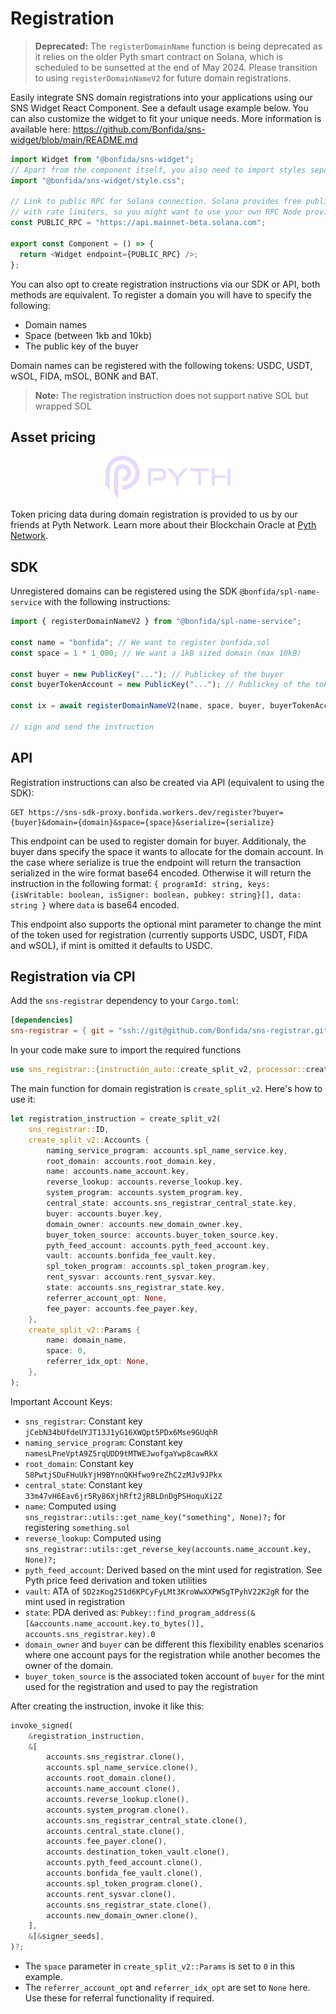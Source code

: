 # Registration

> **Deprecated:** The `registerDomainName` function is being deprecated as it relies on the older Pyth smart contract on Solana, which is scheduled to be sunsetted at the end of May 2024. Please transition to using `registerDomainNameV2` for future domain registrations.

Easily integrate SNS domain registrations into your applications using our SNS Widget React Component. See a default usage example below. You can also customize the widget to fit your unique needs. More information is available here: https://github.com/Bonfida/sns-widget/blob/main/README.md

```js
import Widget from "@bonfida/sns-widget";
// Apart from the component itself, you also need to import styles separately
import "@bonfida/sns-widget/style.css";

// Link to public RPC for Solana connection. Solana provides free public RPCs
// with rate limiters, so you might want to use your own RPC Node provider
const PUBLIC_RPC = "https://api.mainnet-beta.solana.com";

export const Component = () => {
  return <Widget endpoint={PUBLIC_RPC} />;
};
```

You can also opt to create registration instructions via our SDK or API, both methods are equivalent. To register a domain you will have to specify the following:

- Domain names
- Space (between 1kb and 10kb)
- The public key of the buyer

Domain names can be registered with the following tokens: USDC, USDT, wSOL, FIDA, mSOL, BONK and BAT.

> **Note:** The registration instruction does not support native SOL but wrapped SOL

## Asset pricing

<p align="center">
<a href="https://pyth.network/" target="_blank">
<img src="../assets/partner-logos/pyth-logo.svg" alt="Pyth Network" width="200" height="auto"/>
</a>
</p>

Token pricing data during domain registration is provided to us by our friends at Pyth Network. Learn more about their Blockchain Oracle at [Pyth Network](https://pyth.network/).

## SDK

Unregistered domains can be registered using the SDK `@bonfida/spl-name-service` with the following instructions:

```js
import { registerDomainNameV2 } from "@bonfida/spl-name-service";

const name = "bonfida"; // We want to register bonfida.sol
const space = 1 * 1_000; // We want a 1kB sized domain (max 10kB)

const buyer = new PublicKey("..."); // Publickey of the buyer
const buyerTokenAccount = new PublicKey("..."); // Publickey of the token account of the buyer (USDC)

const ix = await registerDomainNameV2(name, space, buyer, buyerTokenAccount);

// sign and send the instruction
```

## API

Registration instructions can also be created via API (equivalent to using the SDK):

```
GET https://sns-sdk-proxy.bonfida.workers.dev/register?buyer={buyer}&domain={domain}&space={space}&serialize={serialize}
```

This endpoint can be used to register domain for buyer. Additionaly, the buyer dans specify the space it wants to allocate for the domain account. In the case where serialize is true the endpoint will return the transaction serialized in the wire format base64 encoded. Otherwise it will return the instruction in the following format: `{ programId: string, keys: {isWritable: boolean, isSigner: boolean, pubkey: string}[], data: string }` where `data` is base64 encoded.

This endpoint also supports the optional mint parameter to change the mint of the token used for registration (currently supports USDC, USDT, FIDA and wSOL), if mint is omitted it defaults to USDC.

## Registration via CPI

Add the `sns-registrar` dependency to your `Cargo.toml`:

```toml
[dependencies]
sns-registrar = { git = "ssh://git@github.com/Bonfida/sns-registrar.git", features = ["no-entrypoint"] }
```

In your code make sure to import the required functions

```rust
use sns_registrar::{instruction_auto::create_split_v2, processor::create_split_v2};
```

The main function for domain registration is `create_split_v2`. Here's how to use it:

```rust
let registration_instruction = create_split_v2(
    sns_registrar::ID,
    create_split_v2::Accounts {
        naming_service_program: accounts.spl_name_service.key,
        root_domain: accounts.root_domain.key,
        name: accounts.name_account.key,
        reverse_lookup: accounts.reverse_lookup.key,
        system_program: accounts.system_program.key,
        central_state: accounts.sns_registrar_central_state.key,
        buyer: accounts.buyer.key,
        domain_owner: accounts.new_domain_owner.key,
        buyer_token_source: accounts.buyer_token_source.key,
        pyth_feed_account: accounts.pyth_feed_account.key,
        vault: accounts.bonfida_fee_vault.key,
        spl_token_program: accounts.spl_token_program.key,
        rent_sysvar: accounts.rent_sysvar.key,
        state: accounts.sns_registrar_state.key,
        referrer_account_opt: None,
        fee_payer: accounts.fee_payer.key,
    },
    create_split_v2::Params {
        name: domain_name,
        space: 0,
        referrer_idx_opt: None,
    },
);
```

Important Account Keys:

- `sns_registrar`: Constant key `jCebN34bUfdeUYJT13J1yG16XWQpt5PDx6Mse9GUqhR`
- `naming_service_program`: Constant key `namesLPneVptA9Z5rqUDD9tMTWEJwofgaYwp8cawRkX`
- `root_domain`: Constant key `58PwtjSDuFHuUkYjH9BYnnQKHfwo9reZhC2zMJv9JPkx`
- `central_state`: Constant key `33m47vH6Eav6jr5Ry86XjhRft2jRBLDnDgPSHoquXi2Z`
- `name`: Computed using `sns_registrar::utils::get_name_key("something", None)?;` for registering `something.sol`
- `reverse_lookup`: Computed using `sns_registrar::utils::get_reverse_key(accounts.name_account.key, None)?;`
- `pyth_feed_account`: Derived based on the mint used for registration. See Pyth price feed derivation and token utilities
- `vault`: ATA of `5D2zKog251d6KPCyFyLMt3KroWwXXPWSgTPyhV22K2gR` for the mint used in registration
- `state`: PDA derived as: `Pubkey::find_program_address(&[&accounts.name_account.key.to_bytes()], accounts.sns_registrar.key).0`
- `domain_owner` and `buyer` can be different this flexibility enables scenarios where one account pays for the registration while another becomes the owner of the domain.
- `buyer_token_source` is the associated token account of `buyer` for the mint used for the registration and used to pay the registration

After creating the instruction, invoke it like this:

```rust
invoke_signed(
    &registration_instruction,
    &[
        accounts.sns_registrar.clone(),
        accounts.spl_name_service.clone(),
        accounts.root_domain.clone(),
        accounts.name_account.clone(),
        accounts.reverse_lookup.clone(),
        accounts.system_program.clone(),
        accounts.sns_registrar_central_state.clone(),
        accounts.central_state.clone(),
        accounts.fee_payer.clone(),
        accounts.destination_token_vault.clone(),
        accounts.pyth_feed_account.clone(),
        accounts.bonfida_fee_vault.clone(),
        accounts.spl_token_program.clone(),
        accounts.rent_sysvar.clone(),
        accounts.sns_registrar_state.clone(),
        accounts.new_domain_owner.clone(),
    ],
    &[&signer_seeds],
)?;
```

- The `space` parameter in `create_split_v2::Params` is set to `0` in this example.
- The `referrer_account_opt` and `referrer_idx_opt` are set to `None` here. Use these for referral functionality if required.
